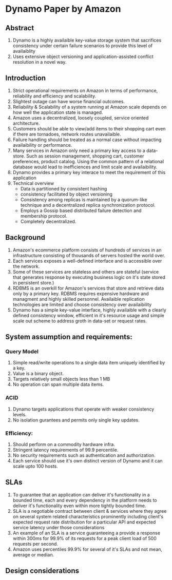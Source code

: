 # Dynamo Paper by Amazon

## Abstract
1. Dynamo is a highly availaible key-value storage system that sacrifices consistency under certain failure scenarios to provide this level of availaiblity
2. Uses extensive object versioning and application-assisted conflict resolution in a novel way.


## Introduction
1. Strict operational requirements on Amazon in terms of performance, reliability and efficiency and scalability. 
2. Slightest outage can have worse financial outcomes.
3. Reliability & Scalability of a system running at Amazon scale depends on how well the application state is managed.
4. Amazon uses a decentralized, loosely coupled, service oriented architecture. 
5. Customers should be able to view/add items to their shopping cart even if there are tornadoes, network routes unavailaible. 
6. Failure handling should be treated as a normal case without impacting availaibility or performance.
7. Many services in Amazon only need a primary key access to a data-store. Such as session management, shopping cart, customer preferences, product catalog. Using the common pattern of a relational database would lead to inefficiences and limit scale and availaibility.
8. Dynamo provides a primary key interace to meet the requirement of this application
9. Technical overview
    - Data is partitioned by consistent hashing
    - consistency facilitated by object versioning
    - Consistency among replicas is maintained by a quorum-like technique and a decentralized replica synchronization protocol.
    - Employs a Gossip based distributed failure detection and membership protocol.
    - Completely decentralized.

## Background
1. Amazon's ecommerce platform consists of hundreds of services in an infrastructure consisting of thousands of servers hosted the world over.
2. Each services exposes a well-defined interface and is accessible over the network. 
3. Some of these services are stateless and others are stateful (service that generates response by executing business logic on it's state stored in persistent store.)
4. RDBMS is an overkill for Amazon's services that store and retrieve data only by a primary key. RDBMS requires expensive hardware and managment and highly skilled personnel. Availaible replication technologies are limited and choose consistency over availaibility
5. Dynamo has a simple key-value interface, highly availaible with a clearly defined consistency window, efficient in it's resource usage and simple scale out scheme to address groth in data-set or request rates.

## System assumption and requirements:

### Query Model
1. Simple read/write operations to a single data item uniquely identified by a key.
2. Value is a binary object.
3. Targets relatively small objects less than 1 MB
4. No operation can span multiple data items.

### ACID
1. Dynamo targets applications that operate with weaker consistency levels.
2. No isolation gurantees and permits only single key updates. 

### Efficiency:
1. Should perform on a commodity hardware infra.
2. Stringent latency requirements of 99.9 percentile.
3. No security requirements such as authentication and authorization. 
4. Each service should use it's own distinct version of Dynamo and it can scale upto 100 hosts.

## SLAs
1. To guarantee that an application can deliver it's functionality in a bounded time, each and every dependency in the platform needs to deliver it's functionality even within more tightly bounded time.
2. SLA is a negotiable contract between client & services where they agree on several system related characteristics prominently including client's expected request rate distribution for a particular API and expected service latency under those considerations
3. An example of an SLA is a service guaranteeing a provide a response within 300ms for 99.9% of its requests for a peak client load of 500 requests per second. 
4. Amazon uses percentiles 99.9% for several of it's SLAs and not mean, average or median.

## Design considerations